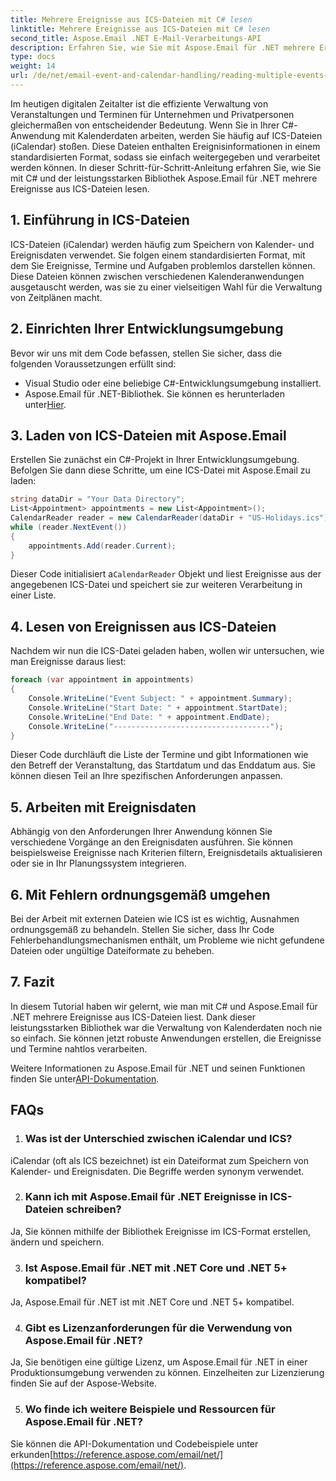 ```yaml
---
title: Mehrere Ereignisse aus ICS-Dateien mit C# lesen
linktitle: Mehrere Ereignisse aus ICS-Dateien mit C# lesen
second_title: Aspose.Email .NET E-Mail-Verarbeitungs-API
description: Erfahren Sie, wie Sie mit Aspose.Email für .NET mehrere Ereignisse aus ICS-Dateien extrahieren. Eine Schritt-für-Schritt-Anleitung mit Codebeispielen für effizientes Eventmanagement.
type: docs
weight: 14
url: /de/net/email-event-and-calendar-handling/reading-multiple-events-from-ics-files-with-csharp/
---
```


Im heutigen digitalen Zeitalter ist die effiziente Verwaltung von Veranstaltungen und Terminen für Unternehmen und Privatpersonen gleichermaßen von entscheidender Bedeutung. Wenn Sie in Ihrer C#-Anwendung mit Kalenderdaten arbeiten, werden Sie häufig auf ICS-Dateien (iCalendar) stoßen. Diese Dateien enthalten Ereignisinformationen in einem standardisierten Format, sodass sie einfach weitergegeben und verarbeitet werden können. In dieser Schritt-für-Schritt-Anleitung erfahren Sie, wie Sie mit C# und der leistungsstarken Bibliothek Aspose.Email für .NET mehrere Ereignisse aus ICS-Dateien lesen.

## 1. Einführung in ICS-Dateien
ICS-Dateien (iCalendar) werden häufig zum Speichern von Kalender- und Ereignisdaten verwendet. Sie folgen einem standardisierten Format, mit dem Sie Ereignisse, Termine und Aufgaben problemlos darstellen können. Diese Dateien können zwischen verschiedenen Kalenderanwendungen ausgetauscht werden, was sie zu einer vielseitigen Wahl für die Verwaltung von Zeitplänen macht.

## 2. Einrichten Ihrer Entwicklungsumgebung
Bevor wir uns mit dem Code befassen, stellen Sie sicher, dass die folgenden Voraussetzungen erfüllt sind:
- Visual Studio oder eine beliebige C#-Entwicklungsumgebung installiert.
-  Aspose.Email für .NET-Bibliothek. Sie können es herunterladen unter[Hier](https://releases.aspose.com/email/net/).

## 3. Laden von ICS-Dateien mit Aspose.Email
Erstellen Sie zunächst ein C#-Projekt in Ihrer Entwicklungsumgebung. Befolgen Sie dann diese Schritte, um eine ICS-Datei mit Aspose.Email zu laden:

```csharp
string dataDir = "Your Data Directory";
List<Appointment> appointments = new List<Appointment>();
CalendarReader reader = new CalendarReader(dataDir + "US-Holidays.ics");
while (reader.NextEvent())
{
    appointments.Add(reader.Current);
}
```

 Dieser Code initialisiert a`CalendarReader` Objekt und liest Ereignisse aus der angegebenen ICS-Datei und speichert sie zur weiteren Verarbeitung in einer Liste.

## 4. Lesen von Ereignissen aus ICS-Dateien
Nachdem wir nun die ICS-Datei geladen haben, wollen wir untersuchen, wie man Ereignisse daraus liest:

```csharp
foreach (var appointment in appointments)
{
    Console.WriteLine("Event Subject: " + appointment.Summary);
    Console.WriteLine("Start Date: " + appointment.StartDate);
    Console.WriteLine("End Date: " + appointment.EndDate);
    Console.WriteLine("-----------------------------------");
}
```
Dieser Code durchläuft die Liste der Termine und gibt Informationen wie den Betreff der Veranstaltung, das Startdatum und das Enddatum aus. Sie können diesen Teil an Ihre spezifischen Anforderungen anpassen.

## 5. Arbeiten mit Ereignisdaten
Abhängig von den Anforderungen Ihrer Anwendung können Sie verschiedene Vorgänge an den Ereignisdaten ausführen. Sie können beispielsweise Ereignisse nach Kriterien filtern, Ereignisdetails aktualisieren oder sie in Ihr Planungssystem integrieren.

## 6. Mit Fehlern ordnungsgemäß umgehen
Bei der Arbeit mit externen Dateien wie ICS ist es wichtig, Ausnahmen ordnungsgemäß zu behandeln. Stellen Sie sicher, dass Ihr Code Fehlerbehandlungsmechanismen enthält, um Probleme wie nicht gefundene Dateien oder ungültige Dateiformate zu beheben.

## 7. Fazit
In diesem Tutorial haben wir gelernt, wie man mit C# und Aspose.Email für .NET mehrere Ereignisse aus ICS-Dateien liest. Dank dieser leistungsstarken Bibliothek war die Verwaltung von Kalenderdaten noch nie so einfach. Sie können jetzt robuste Anwendungen erstellen, die Ereignisse und Termine nahtlos verarbeiten.

 Weitere Informationen zu Aspose.Email für .NET und seinen Funktionen finden Sie unter[API-Dokumentation](https://reference.aspose.com/email/net/).

## FAQs
1. ### Was ist der Unterschied zwischen iCalendar und ICS?
iCalendar (oft als ICS bezeichnet) ist ein Dateiformat zum Speichern von Kalender- und Ereignisdaten. Die Begriffe werden synonym verwendet.

2. ### Kann ich mit Aspose.Email für .NET Ereignisse in ICS-Dateien schreiben?
Ja, Sie können mithilfe der Bibliothek Ereignisse im ICS-Format erstellen, ändern und speichern.

3. ### Ist Aspose.Email für .NET mit .NET Core und .NET 5+ kompatibel?
Ja, Aspose.Email für .NET ist mit .NET Core und .NET 5+ kompatibel.

4. ### Gibt es Lizenzanforderungen für die Verwendung von Aspose.Email für .NET?
Ja, Sie benötigen eine gültige Lizenz, um Aspose.Email für .NET in einer Produktionsumgebung verwenden zu können. Einzelheiten zur Lizenzierung finden Sie auf der Aspose-Website.

5. ### Wo finde ich weitere Beispiele und Ressourcen für Aspose.Email für .NET?
 Sie können die API-Dokumentation und Codebeispiele unter erkunden[https://reference.aspose.com/email/net/](https://reference.aspose.com/email/net/).